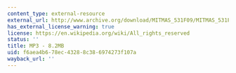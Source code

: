```yaml
---
content_type: external-resource
external_url: http://www.archive.org/download/MITMAS_531F09/MITMAS_531F09_lec04_2.mp3
has_external_license_warning: true
license: https://en.wikipedia.org/wiki/All_rights_reserved
status: ''
title: MP3 - 8.2MB
uid: f6aea4b6-78ec-4328-8c38-6974273f107a
wayback_url: ''
---
```


